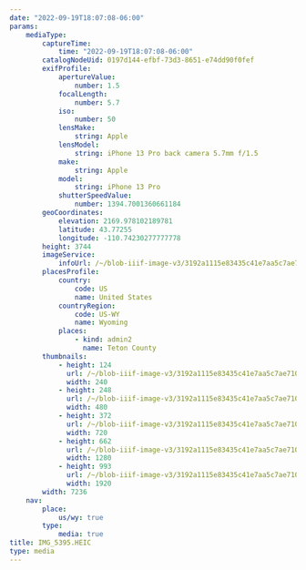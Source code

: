 ```yaml
---
date: "2022-09-19T18:07:08-06:00"
params:
    mediaType:
        captureTime:
            time: "2022-09-19T18:07:08-06:00"
        catalogNodeUid: 0197d144-efbf-73d3-8651-e74dd90f0fef
        exifProfile:
            apertureValue:
                number: 1.5
            focalLength:
                number: 5.7
            iso:
                number: 50
            lensMake:
                string: Apple
            lensModel:
                string: iPhone 13 Pro back camera 5.7mm f/1.5
            make:
                string: Apple
            model:
                string: iPhone 13 Pro
            shutterSpeedValue:
                number: 1394.7001360661184
        geoCoordinates:
            elevation: 2169.978102189781
            latitude: 43.77255
            longitude: -110.74230277777778
        height: 3744
        imageService:
            infoUrl: /~/blob-iiif-image-v3/3192a1115e83435c41e7aa5c7ae7106eb0625dc8fe34a3ca414007b75a18a8a3/info.json
        placesProfile:
            country:
                code: US
                name: United States
            countryRegion:
                code: US-WY
                name: Wyoming
            places:
                - kind: admin2
                  name: Teton County
        thumbnails:
            - height: 124
              url: /~/blob-iiif-image-v3/3192a1115e83435c41e7aa5c7ae7106eb0625dc8fe34a3ca414007b75a18a8a3/full/240%2C124/0/default.jpg
              width: 240
            - height: 248
              url: /~/blob-iiif-image-v3/3192a1115e83435c41e7aa5c7ae7106eb0625dc8fe34a3ca414007b75a18a8a3/full/480%2C248/0/default.jpg
              width: 480
            - height: 372
              url: /~/blob-iiif-image-v3/3192a1115e83435c41e7aa5c7ae7106eb0625dc8fe34a3ca414007b75a18a8a3/full/720%2C372/0/default.jpg
              width: 720
            - height: 662
              url: /~/blob-iiif-image-v3/3192a1115e83435c41e7aa5c7ae7106eb0625dc8fe34a3ca414007b75a18a8a3/full/1280%2C662/0/default.jpg
              width: 1280
            - height: 993
              url: /~/blob-iiif-image-v3/3192a1115e83435c41e7aa5c7ae7106eb0625dc8fe34a3ca414007b75a18a8a3/full/1920%2C993/0/default.jpg
              width: 1920
        width: 7236
    nav:
        place:
            us/wy: true
        type:
            media: true
title: IMG_5395.HEIC
type: media
---
```

